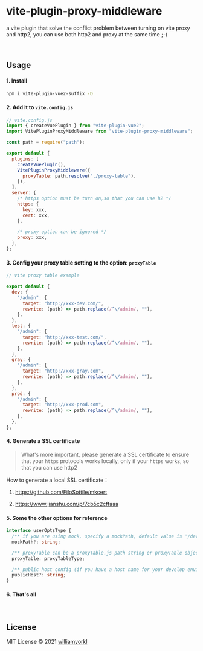 # vite-plugin-proxy-middleware

a vite plugin that solve the conflict problem between turning on vite proxy and http2, you can use both http2 and proxy at the same time ;-)

<br/>

## Usage

#### 1. Install

```bash
npm i vite-plugin-vue2-suffix -D
```

#### 2. Add it to `vite.config.js`

```js
// vite.config.js
import { createVuePlugin } from "vite-plugin-vue2";
import VitePluginProxyMiddleware from "vite-plugin-proxy-middleware";

const path = require("path");

export default {
  plugins: [
    createVuePlugin(),
    VitePluginProxyMiddleware({
      proxyTable: path.resolve("./proxy-table"),
    }),
  ],
  server: {
    /* https option must be turn on,so that you can use h2 */
    https: {
      key: xxx,
      cert: xxx,
    },

    /* proxy option can be ignored */
    proxy: xxx,
  },
};
```

#### 3. Config your proxy table setting to the option: `proxyTable`

```js
// vite proxy table example

export default {
  dev: {
    "/admin": {
      target: "http://xxx-dev.com/",
      rewrite: (path) => path.replace(/^\/admin/, ""),
    },
  },
  test: {
    "/admin": {
      target: "http://xxx-test.com/",
      rewrite: (path) => path.replace(/^\/admin/, ""),
    },
  },
  gray: {
    "/admin": {
      target: "http://xxx-gray.com",
      rewrite: (path) => path.replace(/^\/admin/, ""),
    },
  },
  prod: {
    "/admin": {
      target: "http://xxx-prod.com",
      rewrite: (path) => path.replace(/^\/admin/, ""),
    },
  },
};
```

#### 4. Generate a SSL certificate

> What's more important, please generate a SSL certificate to ensure that your `https` protocols works locally, only if your `https` works, so that you can use http2

How to generate a local SSL certificate：

1. https://github.com/FiloSottile/mkcert

2. https://www.jianshu.com/p/7cb5c2cffaaa

#### 5. Some the other options for reference

```ts
interface userOptsType {
  /** if you are using mock, specify a mockPath, default value is '/dev-mock',  */
  mockPath?: string;

  /** proxyTable can be a proxyTable.js path string or proxyTable object  */
  proxyTable: proxyTableType;

  /** public host config (if you have a host name for your develop environment,such as "xxx-dev.xxx.com", you can set it here, which will be much easier for your to click the link and open the page on browser)  */
  publicHost?: string;
}
```

#### 6. That's all

<br/>

## License

MIT License © 2021 [williamyorkl](https://github.com/williamyorkl)
